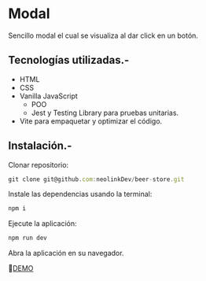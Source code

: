 # Modal
Sencillo modal el cual se visualiza al dar click en un botón.

## Tecnologías utilizadas.-
* HTML
* CSS
* Vanilla JavaScript
  * POO
  * Jest y Testing Library para pruebas unitarias. 
* Vite para empaquetar y optimizar el código.

## Instalación.-
Clonar repositorio:
```js
git clone git@github.com:neolinkDev/beer-store.git
```
Instale las dependencias usando la terminal:
```js
npm i
```

Ejecute la aplicación:
```js
npm run dev
```

Abra la aplicación en su navegador.

🔗[DEMO](https://modal-jr.netlify.app/)
